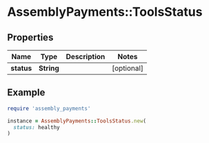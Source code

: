 # AssemblyPayments::ToolsStatus

## Properties

| Name | Type | Description | Notes |
| ---- | ---- | ----------- | ----- |
| **status** | **String** |  | [optional] |

## Example

```ruby
require 'assembly_payments'

instance = AssemblyPayments::ToolsStatus.new(
  status: healthy
)
```

